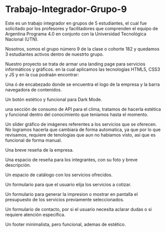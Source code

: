 # Trabajo-Integrador-Grupo-9
Este es un trabajo integrador en grupos de 5 estudiantes, el cual fue solicitado por los profesores y facilitadores que comprenden el equipo de Argentina Programa 4.0 en
conjunto con la Universidad Tecnológica Nacional (UTN).

Nosotros, somos el grupo número 9 de la clase o cohorte 182 y quedamos 3 estudiantes activos dentro de nuestrto grupo.

Nuestro proyecto se trata de armar una landing page para servicios informáticos y gráficos. en la cual aplicamos las tecnologias HTML5, CSS3 y JS y en la cua podraán encontrar:


Una ó de encabezado donde se encuentra el logo de la empresa y la barra navegadora de contenidos.

Un botón estético y funcional para Dark Mode.

una sección de consumo de API para el clima, tratamos de hacerla estética y funcional
dentro del conocimiento que teniamos hasta el momento.

Un slider gráfico de imágenes referentes a los servicios que se oferecen. No logramos hacerla que cambiara de forma automatica, ya que por lo que revisamos, requiere de tenologias que aun no habiamos visto, asi que es funcional de forma manual.

Una breve reseña de la empresa.

Una espacio de reseña para los integrantes, con su foto y breve descripción.

Un espacio de catálogo con los servicios ofrecidos.

Un formulario para que el usuario elija los servicios a cotizar.

Un formulario para generar la impresion o mostrar en pantalla el presupuesto de los servicios previamente seleccionados.

Un formulario de contacto, por si el usuario necesita aclarar dudas o si requiere atención específica.

Un footer minimalista, pero funcional, ademas de estético.
